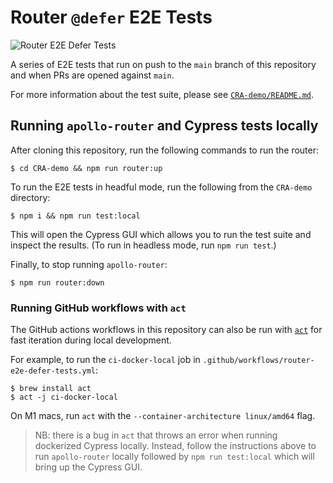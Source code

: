 # Router `@defer` E2E Tests

![Router E2E Defer Tests](https://github.com/alessbell/router-defer-e2e-tests/actions/workflows/router-e2e-defer-tests.yml/badge.svg)

A series of E2E tests that run on push to the `main` branch of this repository and when PRs are opened against `main`.

For more information about the test suite, please see [`CRA-demo/README.md`](CRA-demo/README.md).

## Running `apollo-router` and Cypress tests locally

After cloning this repository, run the following commands to run the router:

```
$ cd CRA-demo && npm run router:up
```

To run the E2E tests in headful mode, run the following from the `CRA-demo` directory:

```
$ npm i && npm run test:local
```

This will open the Cypress GUI which allows you to run the test suite and inspect the results. (To run in headless mode, run `npm run test`.)

Finally, to stop running `apollo-router`:

```
$ npm run router:down
```

### Running GitHub workflows with `act`

The GitHub actions workflows in this repository can also be run with [`act`](https://github.com/nektos/act) for fast iteration during local development.

For example, to run the `ci-docker-local` job in `.github/workflows/router-e2e-defer-tests.yml`:

```
$ brew install act
$ act -j ci-docker-local
```

On M1 macs, run `act` with the `--container-architecture linux/amd64` flag.

> NB: there is a bug in `act` that throws an error when running dockerized Cypress locally. Instead, follow the instructions above to run `apollo-router` locally followed by `npm run test:local` which will bring up the Cypress GUI.